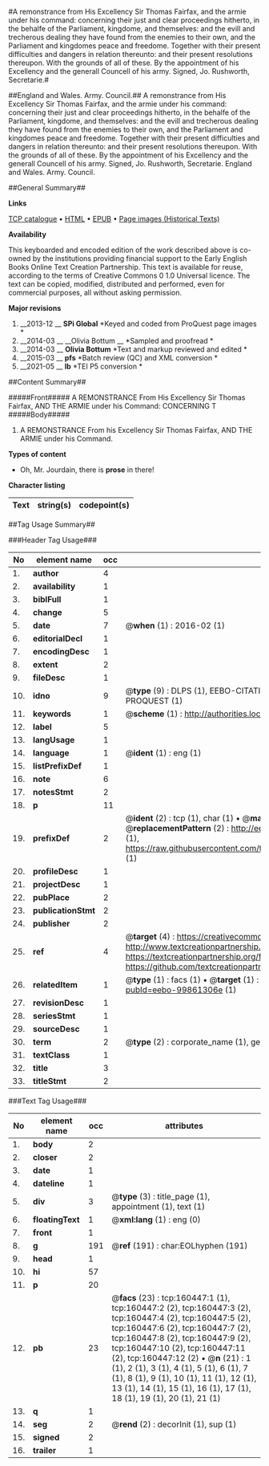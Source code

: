 #A remonstrance from His Excellency Sir Thomas Fairfax, and the armie under his command: concerning their just and clear proceedings hitherto, in the behalfe of the Parliament, kingdome, and themselves: and the evill and trecherous dealing they have found from the enemies to their own, and the Parliament and kingdomes peace and freedome. Together with their present difficulties and dangers in relation thereunto: and their present resolutions thereupon. With the grounds of all of these. By the appointment of his Excellency and the generall Councell of his army. Signed, Jo. Rushworth, Secretarie.#

##England and Wales. Army. Council.##
A remonstrance from His Excellency Sir Thomas Fairfax, and the armie under his command: concerning their just and clear proceedings hitherto, in the behalfe of the Parliament, kingdome, and themselves: and the evill and trecherous dealing they have found from the enemies to their own, and the Parliament and kingdomes peace and freedome. Together with their present difficulties and dangers in relation thereunto: and their present resolutions thereupon. With the grounds of all of these. By the appointment of his Excellency and the generall Councell of his army. Signed, Jo. Rushworth, Secretarie.
England and Wales. Army. Council.

##General Summary##

**Links**

[TCP catalogue](http://www.ota.ox.ac.uk/tcp/)  • 
[HTML](http://tei.it.ox.ac.uk/tcp/Texts-HTML/free/A84/A84948.html)  • 
[EPUB](http://tei.it.ox.ac.uk/tcp/Texts-EPUB/free/A84/A84948.epub) • 
[Page images (Historical Texts)](https://historicaltexts.jisc.ac.uk/eebo-99861306e)

**Availability**

This keyboarded and encoded edition of the work described above is co-owned by the
    institutions providing financial support to the Early English Books Online Text Creation
    Partnership. This text is available for reuse, according to the terms of  Creative Commons 0 1.0 Universal
    licence. The text can be copied, modified, distributed and performed, even for commercial
    purposes, all without asking permission.

**Major revisions**

1. __2013-12 __ __SPi Global__ *Keyed and coded from ProQuest page images *
1. __2014-03 __ __Olivia Bottum __ *Sampled and proofread *
1. __2014-03 __ __Olivia Bottum__ *Text and markup reviewed and edited *
1. __2015-03 __ __pfs__ *Batch review (QC) and XML conversion *
1. __2021-05 __ __lb__ *TEI P5 conversion *

##Content Summary##

#####Front#####
A REMONSTRANCE From His Excellency Sir Thomas Fairfax, AND THE ARMIE under his Command: CONCERNING T
#####Body#####

1. A REMONSTRANCE From his Excellency Sir Thomas Fairfax, AND THE ARMIE under his Command.

**Types of content**

  * Oh, Mr. Jourdain, there is **prose** in there!

**Character listing**


|Text|string(s)|codepoint(s)|
|---|---|---|

##Tag Usage Summary##

###Header Tag Usage###

|No|element name|occ|attributes|
|---|---|---|---|
|1.|__author__|4||
|2.|__availability__|1||
|3.|__biblFull__|1||
|4.|__change__|5||
|5.|__date__|7| @__when__ (1) : 2016-02 (1)|
|6.|__editorialDecl__|1||
|7.|__encodingDesc__|1||
|8.|__extent__|2||
|9.|__fileDesc__|1||
|10.|__idno__|9| @__type__ (9) : DLPS (1), EEBO-CITATION (1), VID (1), EEBO-PROQUEST (1), STC (4), PROQUEST (1)|
|11.|__keywords__|1| @__scheme__ (1) : http://authorities.loc.gov/ (1)|
|12.|__label__|5||
|13.|__langUsage__|1||
|14.|__language__|1| @__ident__ (1) : eng (1)|
|15.|__listPrefixDef__|1||
|16.|__note__|6||
|17.|__notesStmt__|2||
|18.|__p__|11||
|19.|__prefixDef__|2| @__ident__ (2) : tcp (1), char (1)  •  @__matchPattern__ (2) : ([0-9\-]+):([0-9IVX]+) (1), (.+) (1)  •  @__replacementPattern__ (2) : http://eebo.chadwyck.com/downloadtiff?vid=$1&page=$2 (1), https://raw.githubusercontent.com/textcreationpartnership/Texts/master/tcpchars.xml#$1 (1)|
|20.|__profileDesc__|1||
|21.|__projectDesc__|1||
|22.|__pubPlace__|2||
|23.|__publicationStmt__|2||
|24.|__publisher__|2||
|25.|__ref__|4| @__target__ (4) : https://creativecommons.org/publicdomain/zero/1.0/ (1), http://www.textcreationpartnership.org/docs/. (1), https://textcreationpartnership.org/faq/#faq05 (1), https://github.com/textcreationpartnership (1)|
|26.|__relatedItem__|1| @__type__ (1) : facs (1)  •  @__target__ (1) : https://data.historicaltexts.jisc.ac.uk/view?pubId=eebo-99861306e (1)|
|27.|__revisionDesc__|1||
|28.|__seriesStmt__|1||
|29.|__sourceDesc__|1||
|30.|__term__|2| @__type__ (2) : corporate_name (1), geographic_name (1)|
|31.|__textClass__|1||
|32.|__title__|3||
|33.|__titleStmt__|2||


###Text Tag Usage###

|No|element name|occ|attributes|
|---|---|---|---|
|1.|__body__|2||
|2.|__closer__|2||
|3.|__date__|1||
|4.|__dateline__|1||
|5.|__div__|3| @__type__ (3) : title_page (1), appointment (1), text (1)|
|6.|__floatingText__|1| @__xml:lang__ (1) : eng (0)|
|7.|__front__|1||
|8.|__g__|191| @__ref__ (191) : char:EOLhyphen (191)|
|9.|__head__|1||
|10.|__hi__|57||
|11.|__p__|20||
|12.|__pb__|23| @__facs__ (23) : tcp:160447:1 (1), tcp:160447:2 (2), tcp:160447:3 (2), tcp:160447:4 (2), tcp:160447:5 (2), tcp:160447:6 (2), tcp:160447:7 (2), tcp:160447:8 (2), tcp:160447:9 (2), tcp:160447:10 (2), tcp:160447:11 (2), tcp:160447:12 (2)  •  @__n__ (21) : 1 (1), 2 (1), 3 (1), 4 (1), 5 (1), 6 (1), 7 (1), 8 (1), 9 (1), 10 (1), 11 (1), 12 (1), 13 (1), 14 (1), 15 (1), 16 (1), 17 (1), 18 (1), 19 (1), 20 (1), 21 (1)|
|13.|__q__|1||
|14.|__seg__|2| @__rend__ (2) : decorInit (1), sup (1)|
|15.|__signed__|2||
|16.|__trailer__|1||
